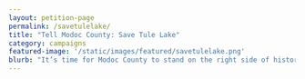 ```yaml
---
layout: petition-page
permalink: /savetulelake/
title: "Tell Modoc County: Save Tule Lake"
category: campaigns
featured-image: '/static/images/featured/savetulelake.png'
blurb: "It’s time for Modoc County to stand on the right side of history and #SaveTuleLake"
---
```

<link href='https://actionnetwork.org/css/style-embed-whitelabel.css' rel='stylesheet' type='text/css' /><script src='https://actionnetwork.org/widgets/v2/letter/save-tule-lake-tell-modoc-county-it-cannot-erase-japanese-american-incarceration?format=js&source=widget&style=full'></script><div id='can-letter-area-save-tule-lake-tell-modoc-county-it-cannot-erase-japanese-american-incarceration' style='width: 100%'><!-- this div is the target for our HTML insertion --></div>
